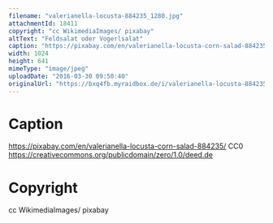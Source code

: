 ```yaml
---
filename: "valerianella-locusta-884235_1280.jpg"
attachmentId: 18411
copyright: "cc WikimediaImages/ pixabay"
altText: "Feldsalat oder Vogerlsalat"
caption: "https://pixabay.com/en/valerianella-locusta-corn-salad-884235/\nCC0\nhttps://creativecommons.org/publicdomain/zero/1.0/deed.de"
width: 1024
height: 641
mimeType: "image/jpeg"
uploadDate: "2016-03-30 09:50:40"
originalUrl: "https://bxq4fb.myraidbox.de/i/valerianella-locusta-884235_1280.jpg"
---
```


# Caption

https://pixabay.com/en/valerianella-locusta-corn-salad-884235/
CC0
https://creativecommons.org/publicdomain/zero/1.0/deed.de

# Copyright

cc WikimediaImages/ pixabay
